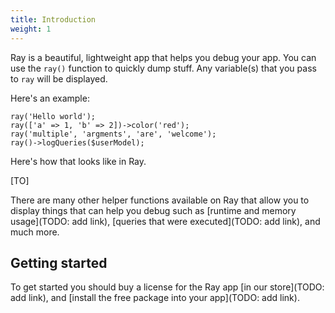 ```yaml
---
title: Introduction
weight: 1
---
```


Ray is a beautiful, lightweight app that helps you debug your app. You can use the `ray()` function to quickly dump stuff. Any variable(s) that you pass to `ray` will be displayed.

Here's an example:

```
ray('Hello world');
ray(['a' => 1, 'b' => 2])->color('red');
ray('multiple', 'argments', 'are', 'welcome');
ray()->logQueries($userModel);
```

Here's how that looks like in Ray.


[TO]

There are many other helper functions available on Ray that allow you to display things that can help you debug such as [runtime and memory usage](TODO: add link), [queries that were executed](TODO: add link), and much more. 

## Getting started

To get started you should buy a license for the Ray app [in our store](TODO: add link), and [install the free package into your app](TODO: add link).
